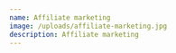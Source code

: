 ```yaml
---
name: Affiliate marketing
image: /uploads/affiliate-marketing.jpg
description: Affiliate marketing
---
```


